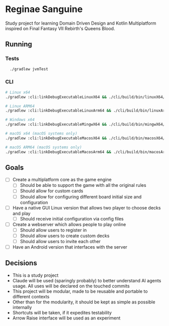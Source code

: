 # Reginae Sanguine

Study project for learning Domain Driven Design and Kotlin Multiplatform inspired on Final Fantasy VII Rebirth's Queens Blood.

## Running

### Tests

```bash
  ./gradlew jvmTest
```

### CLI

```bash
# Linux x64
./gradlew :cli:linkDebugExecutableLinuxX64 && ./cli/build/bin/linuxX64/debugExecutable/cli.kexe

# Linux ARM64
./gradlew :cli:linkDebugExecutableLinuxArm64 && ./cli/build/bin/linuxArm64/debugExecutable/cli.kexe

# Windows x64
./gradlew :cli:linkDebugExecutableMingwX64 && ./cli/build/bin/mingwX64/debugExecutable/cli.exe

# macOS x64 (macOS systems only)
./gradlew :cli:linkDebugExecutableMacosX64 && ./cli/build/bin/macosX64/debugExecutable/cli.kexe

# macOS ARM64 (macOS systems only)
./gradlew :cli:linkDebugExecutableMacosArm64 && ./cli/build/bin/macosArm64/debugExecutable/cli.kexe
```

## Goals

- [ ] Create a multiplatform core as the game engine
  - [ ] Should be able to support the game with all the original rules
  - [ ] Should allow for custom cards
  - [ ] Should allow for configuring different board initial size and configuration
- [ ] Have a native GUI Linux version that allows two player to choose decks and play
  - [ ] Should receive initial configuration via config files
- [ ] Create a webserver which allows people to play online
  - [ ] Should allow users to register in
  - [ ] Should allow users to create custom decks
  - [ ] Should allow users to invite each other
- [ ] Have an Android version that interfaces with the server

## Decisions

- This is a study project
- Claude will be used (sparingly probably) to better understand AI agents usage. All uses will be declared on the touched commits
- This project will be modular, made to be reusable and portable to different contexts
- Other than for the modularity, it should be kept as simple as possible internally
- Shortcuts will be taken, if it expedites testability
- Arrow Raise interface will be used as an experiment